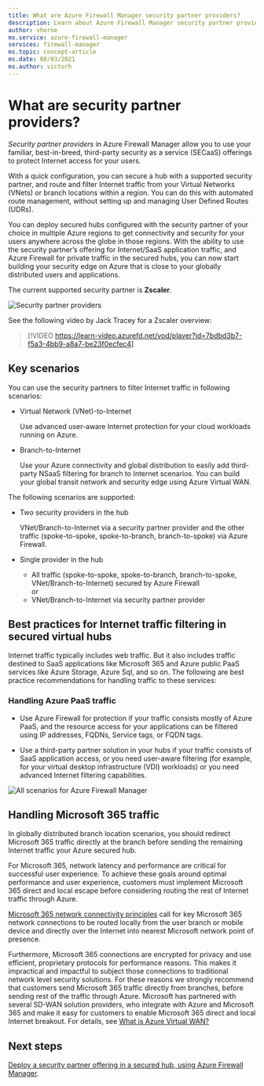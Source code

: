 ```yaml
---
title: What are Azure Firewall Manager security partner providers?
description: Learn about Azure Firewall Manager security partner providers
author: vhorne
ms.service: azure-firewall-manager
services: firewall-manager
ms.topic: concept-article
ms.date: 08/03/2021
ms.author: victorh
---
```


# What are security partner providers?

*Security partner providers* in Azure Firewall Manager allow you to use your familiar, best-in-breed, third-party security as a service (SECaaS) offerings to protect Internet access for your users.

With a quick configuration, you can secure a hub with a supported security partner, and route and filter Internet traffic from your Virtual Networks (VNets) or branch locations within a region. You can do this with automated route management, without setting up and managing User Defined Routes (UDRs).

You can deploy secured hubs configured with the security partner of your choice in multiple Azure regions to get connectivity and security for your users anywhere across the globe in those regions. With the ability to use the security partner’s offering for Internet/SaaS application traffic, and Azure Firewall for private traffic in the secured hubs, you can now start building your security edge on Azure that is close to your globally distributed users and applications.

The current supported security partner is **Zscaler**.

![Security partner providers](media/trusted-security-partners/trusted-security-partners.png)

See the following video by Jack Tracey for a Zscaler overview:

 > [!VIDEO https://learn-video.azurefd.net/vod/player?id=7bdbd3b7-f5a3-4bb9-a8a7-be23f0ecfec4]

## Key scenarios

You can use the security partners to filter Internet traffic in following scenarios:

- Virtual Network (VNet)-to-Internet

   Use advanced user-aware Internet protection for your cloud workloads running on Azure.

- Branch-to-Internet

   Use your Azure connectivity and global distribution to easily add third-party NSaaS filtering for branch to Internet scenarios. You can build your global transit network and security edge using Azure Virtual WAN.

The following scenarios are supported:
- Two security providers in the hub

   VNet/Branch-to-Internet via a security partner provider and the other traffic (spoke-to-spoke, spoke-to-branch, branch-to-spoke) via Azure Firewall.
- Single provider in the hub

   - All traffic (spoke-to-spoke, spoke-to-branch, branch-to-spoke, VNet/Branch-to-Internet) secured by Azure Firewall<br>
      or
   - VNet/Branch-to-Internet via security partner provider

## Best practices for Internet traffic filtering in secured virtual hubs

Internet traffic typically includes web traffic. But it also includes traffic destined to SaaS applications like Microsoft 365 and Azure public PaaS services like Azure Storage, Azure Sql, and so on. The following are best practice recommendations for handling traffic to these services:

### Handling Azure PaaS traffic
 
- Use Azure Firewall for protection if your traffic consists mostly of Azure PaaS, and the resource access for your applications can be filtered using IP addresses, FQDNs, Service tags, or FQDN tags.

- Use a third-party partner solution in your hubs if your traffic consists of SaaS application access, or you need user-aware filtering (for example, for your virtual desktop infrastructure (VDI) workloads) or you need advanced Internet filtering capabilities.

![All scenarios for Azure Firewall Manager](media/trusted-security-partners/all-scenarios.png)

## Handling Microsoft 365 traffic

In globally distributed branch location scenarios, you should redirect Microsoft 365 traffic directly at the branch before sending the remaining Internet traffic your Azure secured hub.

For Microsoft 365, network latency and performance are critical for successful user experience. To achieve these goals around optimal performance and user experience, customers must implement Microsoft 365 direct and local escape before considering routing the rest of Internet traffic through Azure.

[Microsoft 365 network connectivity principles](/microsoft-365/enterprise/microsoft-365-network-connectivity-principles) call for key Microsoft 365 network connections to be routed locally from the user branch or mobile device and directly over the Internet into nearest Microsoft network point of presence.

Furthermore, Microsoft 365 connections are encrypted for privacy and use efficient, proprietary protocols for performance reasons. This makes it impractical and impactful to subject those connections to traditional network level security solutions. For these reasons we strongly recommend that customers send Microsoft 365 traffic directly from branches, before sending rest of the traffic through Azure. Microsoft has partnered with several SD-WAN solution providers, who integrate with Azure and Microsoft 365 and make it easy for customers to enable Microsoft 365 direct and local Internet breakout. For details, see [What is Azure Virtual WAN?](../virtual-wan/virtual-wan-about.md)

## Next steps

[Deploy a security partner offering in a secured hub, using Azure Firewall Manager](deploy-trusted-security-partner.md).
